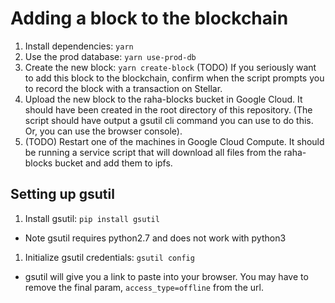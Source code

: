 # Adding a block to the blockchain
1. Install dependencies: `yarn`
1. Use the prod database: `yarn use-prod-db`
1. Create the new block: `yarn create-block`
(TODO) If you seriously want to add this block to the blockchain,
confirm when the script prompts you to record the block with a
transaction on Stellar.
1. Upload the new block to the raha-blocks bucket in Google Cloud.
It should have been created in the root directory of this repository.
(The script should have output a gsutil cli command you can use to do this.
Or, you can use the browser console).
1. (TODO) Restart one of the machines in Google Cloud Compute.
It should be running a service script that will download all files from the
raha-blocks bucket and add them to ipfs.

## Setting up gsutil
1. Install gsutil: `pip install gsutil`
* Note gsutil requires python2.7 and does not work with python3
1. Initialize gsutil credentials: `gsutil config`
* gsutil will give you a link to paste into your browser. You may have to
remove the final param, `access_type=offline` from the url.
